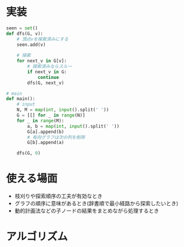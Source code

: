 # 実装
```python
seen = set()
def dfs(G, v):
    # 頂点vを探索済みにする
    seen.add(v)
    
    # 探索
    for next_v in G[v]:
        # 探索済みならスルー
        if next_v in G:
            continue
        dfs(G, next_v)

# main
def main():
    # input
    N, M = map(int, input().split(' '))
    G = [[] for _ in range(N)]
    for _ in range(M):
        a, b = map(int, input().split(' '))
        G[a].append(b)
        # 有向グラフは次の列を削除
        G[b].append(a)

    dfs(G, 0)
```
# 使える場面
- 枝刈りや探索順序の工夫が有効なとき
- グラフの順序に意味があるとき(辞書順で最小経路から探索したいとき)
- 動的計画法などの子ノードの結果をまとめながら処理するとき

# アルゴリズム
